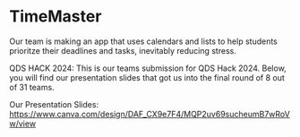 # TimeMaster

Our team is making an app that uses calendars and lists to help students prioritze their deadlines and tasks, inevitably reducing stress.

QDS HACK 2024:
This is our teams submission for QDS Hack 2024. Below, you will find our presentation slides that got us into the final round of 8 out of 31 teams. 

Our Presentation Slides:
https://www.canva.com/design/DAF_CX9e7F4/MQP2uv69sucheumB7wRoVw/view
